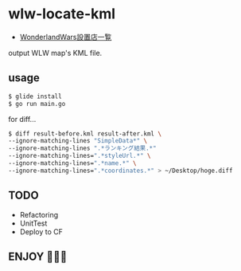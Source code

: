 # wlw-locate-kml

- [WonderlandWars設置店一覧](https://www.google.com/maps/d/viewer?mid=1ENDxk6QqlKlyjqS4iB_1HNyD7UM)

output WLW map's KML file.

## usage
```sh
$ glide install
$ go run main.go
```

for diff...
```sh
$ diff result-before.kml result-after.kml \
--ignore-matching-lines "SimpleData*" \
--ignore-matching-lines ".*ランキング結果.*"
--ignore-matching-lines=".*styleUrl.*" \
--ignore-matching-lines=".*name.*" \
--ignore-matching-lines=".*coordinates.*" > ~/Desktop/hoge.diff
```


## TODO
- Refactoring
- UnitTest
- Deploy to CF

## ENJOY :meat_on_bone::meat_on_bone::meat_on_bone:
